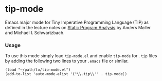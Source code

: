 # tip-mode
Emacs major mode for Tiny Imperative Programming Language (TIP) as defined in the lecture notes on [Static Program Analysis](http://cs.au.dk/~amoeller/spa) by Anders Møller and Michael I. Schwartzbach.

### Usage
To use this mode simply load `tip-mode.el` and enable `tip-mode` for `.tip` files by adding the following two lines to your `.emacs` file or similar.
```common-lisp
(load "~/path/to/tip-mode.el")
(add-to-list 'auto-mode-alist '("\\.tip\\'" . tip-mode))
```